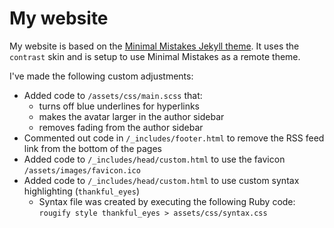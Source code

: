 # My website

My website is based on the [Minimal Mistakes Jekyll theme](https://github.com/mmistakes/minimal-mistakes). It uses the `contrast` skin and is setup to use Minimal Mistakes as a remote theme.

I've made the following custom adjustments:
  - Added code to `/assets/css/main.scss` that:
    - turns off blue underlines for hyperlinks
	- makes the avatar larger in the author sidebar
	- removes fading from the author sidebar
  - Commented out code in `/_includes/footer.html` to remove the RSS feed link from the bottom of the pages
  - Added code to `/_includes/head/custom.html` to use the favicon `/assets/images/favicon.ico`
  - Added code to `/_includes/head/custom.html` to use custom syntax highlighting (`thankful_eyes`)
    - Syntax file was created by executing the following Ruby code: `rougify style thankful_eyes > assets/css/syntax.css`
  
  